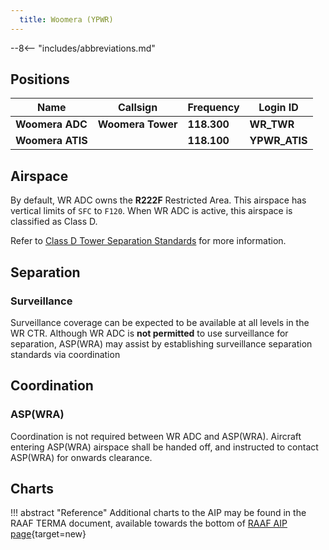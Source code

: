 ```yaml
---
  title: Woomera (YPWR)
---
```


--8<-- "includes/abbreviations.md"

## Positions

| Name              | Callsign              | Frequency   | Login ID      |
| ----------------- | --------------------- | ----------- | ------------- |
| **Woomera ADC**   | **Woomera Tower**     | **118.300** | **WR_TWR**    |
| **Woomera ATIS**  |                       | **118.100** | **YPWR_ATIS** |

## Airspace
By default, WR ADC owns the **R222F** Restricted Area. This airspace has vertical limits of `SFC` to `F120`. When WR ADC is active, this airspace is classified as Class D.

Refer to [Class D Tower Separation Standards](../../../separation-standards/classd) for more information.

## Separation
### Surveillance
Surveillance coverage can be expected to be available at all levels in the WR CTR. Although WR ADC is **not permitted** to use surveillance for separation, ASP(WRA) may assist by establishing surveillance separation standards via coordination

## Coordination
### ASP(WRA)
Coordination is not required between WR ADC and ASP(WRA). Aircraft entering ASP(WRA) airspace shall be handed off, and instructed to contact ASP(WRA) for onwards clearance.

## Charts
!!! abstract "Reference"
    Additional charts to the AIP may be found in the RAAF TERMA document, available towards the bottom of [RAAF AIP page](https://ais-af.airforce.gov.au/australian-aip){target=new}